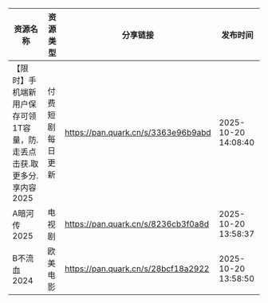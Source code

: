 | 资源名称                                    | 资源类型     | 分享链接                                | 发布时间                |
| --------------------------------------- | -------- | ----------------------------------- | ------------------- |
| 【限时】手机端新用户保存可领1T容量，防.走丢点击获.取更多分.享内容2025 | 付费短剧每日更新 | https://pan.quark.cn/s/3363e96b9abd | 2025-10-20 14:08:40 |
| A暗河传2025                                | 电视剧      | https://pan.quark.cn/s/8236cb3f0a8d | 2025-10-20 13:58:37 |
| B不流血2024                                | 欧美电影     | https://pan.quark.cn/s/28bcf18a2922 | 2025-10-20 13:58:50 |
